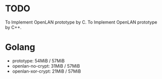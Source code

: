 # TODO
To Implement OpenLAN prototype by C.
To Implement OpenLAN prototype by C++.

# Golang
* prototype:          54MiB / 57MiB
* openlan-no-crypt:   31MiB / 57MiB
* openlan-xor-crypt:  21MiB / 57MiB

